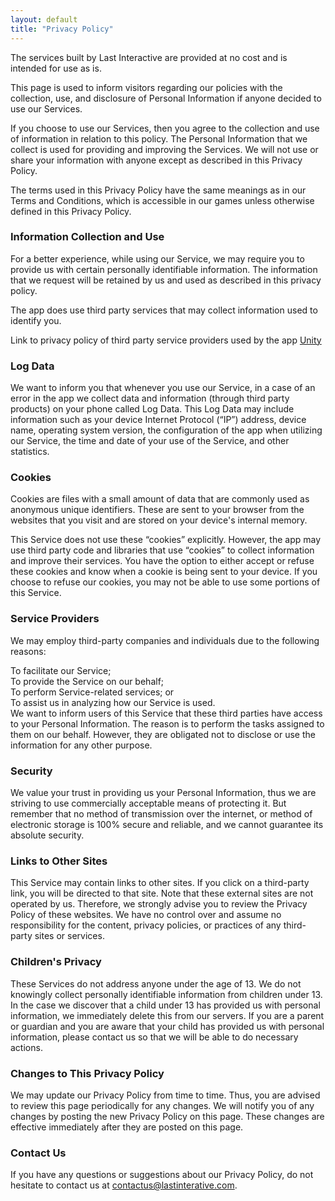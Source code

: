 ```yaml
---
layout: default
title: "Privacy Policy"
---
```

The services built by Last Interactive are provided at no cost and is intended for use as is.  

This page is used to inform visitors regarding our policies with the collection, use, and disclosure of Personal Information if anyone decided to use our Services.  

If you choose to use our Services, then you agree to the collection and use of information in relation to this policy. The Personal Information that we collect is used for providing and improving the Services. We will not use or share your information with anyone except as described in this Privacy Policy.  

The terms used in this Privacy Policy have the same meanings as in our Terms and Conditions, which is accessible in our games unless otherwise defined in this Privacy Policy.  

### Information Collection and Use  
For a better experience, while using our Service, we may require you to provide us with certain personally identifiable information. The information that we request will be retained by us and used as described in this privacy policy.  

The app does use third party services that may collect information used to identify you.  

Link to privacy policy of third party service providers used by the app [Unity](https://unity3d.com/legal/privacy-policy)  

### Log Data  
We want to inform you that whenever you use our Service, in a case of an error in the app we collect data and information (through third party products) on your phone called Log Data. This Log Data may include information such as your device Internet Protocol (“IP”) address, device name, operating system version, the configuration of the app when utilizing our Service, the time and date of your use of the Service, and other statistics.  

### Cookies  
Cookies are files with a small amount of data that are commonly used as anonymous unique identifiers. These are sent to your browser from the websites that you visit and are stored on your device's internal memory.  

This Service does not use these “cookies” explicitly. However, the app may use third party code and libraries that use “cookies” to collect information and improve their services. You have the option to either accept or refuse these cookies and know when a cookie is being sent to your device. If you choose to refuse our cookies, you may not be able to use some portions of this Service.  

### Service Providers  
We may employ third-party companies and individuals due to the following reasons:  

To facilitate our Service;  
To provide the Service on our behalf;  
To perform Service-related services; or  
To assist us in analyzing how our Service is used.  
We want to inform users of this Service that these third parties have access to your Personal Information. The reason is to perform the tasks assigned to them on our behalf. However, they are obligated not to disclose or use the information for any other purpose.  

### Security  
We value your trust in providing us your Personal Information, thus we are striving to use commercially acceptable means of protecting it. But remember that no method of transmission over the internet, or method of electronic storage is 100% secure and reliable, and we cannot guarantee its absolute security.  

### Links to Other Sites  
This Service may contain links to other sites. If you click on a third-party link, you will be directed to that site. Note that these external sites are not operated by us. Therefore, we strongly advise you to review the Privacy Policy of these websites. We have no control over and assume no responsibility for the content, privacy policies, or practices of any third-party sites or services.  

### Children's Privacy  
These Services do not address anyone under the age of 13. We do not knowingly collect personally identifiable information from children under 13. In the case we discover that a child under 13 has provided us with personal information, we immediately delete this from our servers. If you are a parent or guardian and you are aware that your child has provided us with personal information, please contact us so that we will be able to do necessary actions.  

### Changes to This Privacy Policy  
We may update our Privacy Policy from time to time. Thus, you are advised to review this page periodically for any changes. We will notify you of any changes by posting the new Privacy Policy on this page. These changes are effective immediately after they are posted on this page.  

### Contact Us  
If you have any questions or suggestions about our Privacy Policy, do not hesitate to contact us at [contactus@lastinterative.com](mailto:contactus@lastinteractive.com).  
